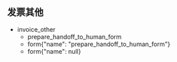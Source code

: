## 发票其他
* invoice_other
  - prepare_handoff_to_human_form
  - form{"name": "prepare_handoff_to_human_form"}
  - form{"name": null}